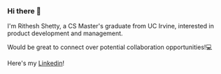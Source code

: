 ### Hi there 👋

I'm Rithesh Shetty, a CS Master's graduate from UC Irvine, interested in product development and management.

Would be great to connect over potential collaboration opportunities!💻

Here's my [Linkedin](https://www.linkedin.com/in/ritheshetty/)!
<!--
**ritheshetty/ritheshetty** is a ✨ _special_ ✨ repository because its `README.md` (this file) appears on your GitHub profile.

Here are some ideas to get you started:

- 🔭 I’m currently working on ...
- 🌱 I’m currently learning ...
- 👯 I’m looking to collaborate on ...
- 🤔 I’m looking for help with ...
- 💬 Ask me about ...
- 📫 How to reach me: ...
- 😄 Pronouns: ...
- ⚡ Fun fact: ...
-->
